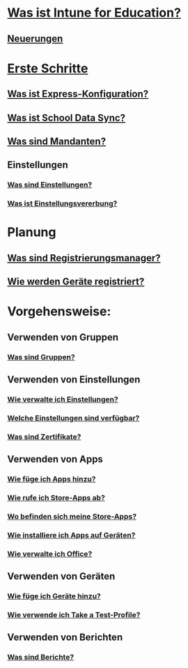 # [Was ist Intune for Education?](what-is-intune-for-education.md)
## [Neuerungen](whats-new-in-edu.md)

# [Erste Schritte](get-started-with-intune-edu.md)
## [Was ist Express-Konfiguration?](what-is-express-configuration.md)
## [Was ist School Data Sync?](what-is-school-data-sync.md)
## [Was sind Mandanten?](what-are-tenants.md)

## Einstellungen
### [Was sind Einstellungen?](what-are-settings.md)
### [Was ist Einstellungsvererbung?](settings-inheritance.md)

# Planung
## [Was sind Registrierungsmanager?](what-are-enrollment-managers.md)
## [Wie werden Geräte registriert?](how-should-i-enroll-devices.md)

# Vorgehensweise:
## Verwenden von Gruppen
### [Was sind Gruppen?](what-are-groups.md)
## Verwenden von Einstellungen
### [Wie verwalte ich Einstellungen?](how-do-i-manage-settings.md)
### [Welche Einstellungen sind verfügbar?](available-settings.md)
### [Was sind Zertifikate?](what-are-certificates.md)
## Verwenden von Apps
### [Wie füge ich Apps hinzu?](how-to-add-apps.md)
### [Wie rufe ich Store-Apps ab?](acquire-store-apps.md)
### [Wo befinden sich meine Store-Apps?](where-are-my-apps.md)
### [Wie installiere ich Apps auf Geräten?](install-apps.md)
### [Wie verwalte ich Office?](install-office.md)
## Verwenden von Geräten
### [Wie füge ich Geräte hinzu?](how-do-i-add-devices.md)
### [Wie verwende ich Take a Test-Profile?](take-a-test-profiles.md)
## Verwenden von Berichten
### [Was sind Berichte?](what-are-reports.md)
